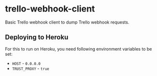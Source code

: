 # trello-webhook-client

Basic Trello webhook client to dump Trello webhook requests.


## Deploying to Heroku

For this to run on Heroku, you need following environment variables to be set:

* `HOST` - `0.0.0.0`
* `TRUST_PROXY` - `true`
